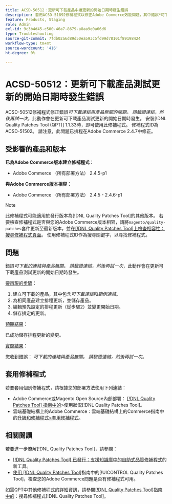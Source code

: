 ```yaml
---
title: ACSD-50512：更新可下載產品中繼更新的開始日期時發生錯誤
description: 套用ACSD-51892修補程式以修正Adobe Commerce效能問題，其中錯誤*可下載連結與產品無關。請確認連結，然後再試一次* （在更新可下載產品測試版更新的開始日期時發生）。
feature: Products, Staging
role: Admin
exl-id: 9c3b4d45-c500-46a7-8679-a8aa9e0a66d6
type: Troubleshooting
source-git-commit: 7fdb02a6d89d50ea593c5fd99d78101f89198424
workflow-type: tm+mt
source-wordcount: '416'
ht-degree: 0%

---
```


# ACSD-50512：更新可下載產品測試更新的開始日期時發生錯誤

ACSD-50512修補程式修正錯誤&#x200B;*可下載連結與產品無關的問題。 請驗證連結，然後再試一次*，此動作會在更新可下載產品測試更新的開始日期時發生。 安裝[!DNL Quality Patches Tool (QPT)] 1.1.33時，即可使用此修補程式。 修補程式ID為ACSD-51502。 請注意，此問題已排程在Adobe Commerce 2.4.7中修正。

## 受影響的產品和版本

**已為Adobe Commerce版本建立修補程式：**

* Adobe Commerce （所有部署方法） 2.4.5-p1

**與Adobe Commerce版本相容：**

* Adobe Commerce （所有部署方法） 2.4.5 - 2.4.6-p1

>[!NOTE]
>
>此修補程式可能適用於發行版本為[!DNL Quality Patches Tool]的其他版本。 若要檢查修補程式是否與您的Adobe Commerce版本相容，請將`magento/quality-patches`套件更新至最新版本，並在[[!DNL Quality Patches Tool]上檢查相容性：搜尋修補程式頁面](https://experienceleague.adobe.com/tools/commerce-quality-patches/index.html?lang=zh-Hant)。 使用修補程式ID作為搜尋關鍵字，以尋找修補程式。

## 問題

錯誤&#x200B;*可下載的連結與產品無關。 請驗證連結，然後再試一次*，此動作會在更新可下載產品測試更新的開始日期時發生。

<u>要再現的步驟</u>：

1. 建立可下載的產品，其中包含&#x200B;*可下載連結*&#x200B;和&#x200B;*範例連結*。
1. 為相同產品建立排程更新，並儲存產品。
1. 編輯預先設定的排程更新（從步驟2）並變更開始日期。
1. 儲存排定的更新。

<u>預期結果</u>：

已成功儲存排程更新的變更。

<u>實際結果</u>：

您收到錯誤： *可下載的連結與產品無關。 請驗證連結，然後再試一次*。

## 套用修補程式

若要套用個別修補程式，請根據您的部署方法使用下列連結：

* Adobe Commerce或Magento Open Source內部部署： [[!DNL Quality Patches Tool] 指南中的](/help/tools/quality-patches-tool/usage.md)>使用狀況[!DNL Quality Patches Tool]。
* 雲端基礎結構上的Adobe Commerce：雲端基礎結構上的Commerce指南中的[升級和修補程式>套用修補程式](https://experienceleague.adobe.com/docs/commerce-cloud-service/user-guide/develop/upgrade/apply-patches.html?lang=zh-Hant)。

## 相關閱讀

若要進一步瞭解[!DNL Quality Patches Tool]，請參閱：

* [[!DNL Quality Patches Tool] 已發行：支援知識庫中的自助式品質修補程式](https://experienceleague.adobe.com/zh-hant/docs/commerce-operations/tools/quality-patches-tool/quality-patches-tool-to-self-serve-quality-patches)的新工具。
* [使用 [!DNL Quality Patches Tool]](/help/tools/quality-patches-tool/patches-available-in-qpt/check-patch-for-magento-issue-with-magento-quality-patches.md)指南中的[!UICONTROL Quality Patches Tool]，檢查您的Adobe Commerce問題是否有修補程式可用。


如需QPT中其他修補程式的詳細資訊，請參閱[[!DNL Quality Patches Tool]指南中的](https://experienceleague.adobe.com/tools/commerce-quality-patches/index.html?lang=zh-Hant)：搜尋修補程式[!DNL Quality Patches Tool]。
